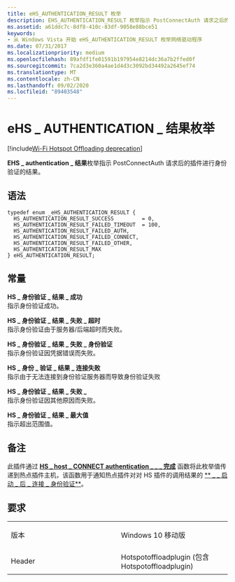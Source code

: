 ```yaml
---
title: eHS_AUTHENTICATION_RESULT 枚举
description: EHS_AUTHENTICATION_RESULT 枚举指示 PostConnectAuth 请求之后的插件进行身份验证的结果。
ms.assetid: a61ddc7c-8df8-410c-83df-9058e88bce51
keywords:
- 从 Windows Vista 开始 eHS_AUTHENTICATION_RESULT 枚举网络驱动程序
ms.date: 07/31/2017
ms.localizationpriority: medium
ms.openlocfilehash: 89afdf1fe01591b197954e8214dc36a7b2ffed0f
ms.sourcegitcommit: 7ca2d3e360a4ae1d4d3c3092bd34492a2645ef74
ms.translationtype: MT
ms.contentlocale: zh-CN
ms.lasthandoff: 09/02/2020
ms.locfileid: "89403548"
---
```

# <a name="ehs_authentication_result-enumeration"></a>eHS \_ AUTHENTICATION \_ 结果枚举

[!include[Wi-Fi Hotspot Offloading deprecation](../includes/wi-fi-hotspot-offloading-deprecation.md)]


**EHS \_ authentication \_ 结果**枚举指示 PostConnectAuth 请求后的插件进行身份验证的结果。

<a name="syntax"></a>语法
------

```ManagedCPlusPlus
typedef enum _eHS_AUTHENTICATION_RESULT { 
  HS_AUTHENTICATION_RESULT_SUCCESS         = 0,
  HS_AUTHENTICATION_RESULT_FAILED_TIMEOUT  = 100,
  HS_AUTHENTICATION_RESULT_FAILED_AUTH,
  HS_AUTHENTICATION_RESULT_FAILED_CONNECT,
  HS_AUTHENTICATION_RESULT_FAILED_OTHER,
  HS_AUTHENTICATION_RESULT_MAX
} eHS_AUTHENTICATION_RESULT;
```

<a name="constants"></a>常量
---------

<a href="" id="hs-authentication-result-success"></a>**HS \_ 身份验证 \_ 结果 \_ 成功**  
指示身份验证成功。

<a href="" id="hs-authentication-result-failed-timeout"></a>**HS \_ 身份验证 \_ 结果 \_ 失败 \_ 超时**  
指示身份验证由于服务器/后端超时而失败。

<a href="" id="hs-authentication-result-failed-auth"></a>**HS \_ 身份验证 \_ 结果 \_ 失败 \_ 身份验证**  
指示身份验证因凭据错误而失败。

<a href="" id="hs-authentication-result-failed-connect"></a>**HS \_ 身份 \_ 验证 \_ 结果 \_ 连接失败**  
指示由于无法连接到身份验证服务器而导致身份验证失败

<a href="" id="hs-authentication-result-failed-other"></a>**HS \_ 身份验证 \_ 结果 \_ 失败 \_**  
指示身份验证因其他原因而失败。

<a href="" id="hs-authentication-result-max"></a>**HS \_ 身份验证 \_ 结果 \_ 最大值**  
指示超出范围值。

<a name="remarks"></a>备注
-------

此插件通过 [**HS \_ host \_ CONNECT authentication \_ \_ \_ 完成**](hs-host-post-connect-auth-completion.md) 函数将此枚举值传递到热点插件主机，该函数用于通知热点插件对对 HS 插件的调用结果的 [** \_ \_ 启动 \_ 后 \_ 连接 \_ 身份验证**](hs-plugin-start-post-connect-auth.md)。

<a name="requirements"></a>要求
------------

<table>
<colgroup>
<col width="50%" />
<col width="50%" />
</colgroup>
<tbody>
<tr class="odd">
<td><p>版本</p></td>
<td><p>Windows 10 移动版</p></td>
</tr>
<tr class="even">
<td><p>Header</p></td>
<td>Hotspotoffloadplugin (包含 Hotspotoffloadplugin) </td>
</tr>
</tbody>
</table>

 

 




